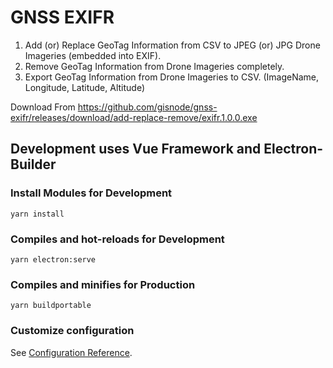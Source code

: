 # GNSS EXIFR

1. Add (or) Replace GeoTag Information from CSV to JPEG (or) JPG Drone Imageries (embedded into EXIF).
2. Remove GeoTag Information from Drone Imageries completely.
3. Export GeoTag Information from Drone Imageries to CSV. (ImageName, Longitude, Latitude, Altitude)

Download From
https://github.com/gisnode/gnss-exifr/releases/download/add-replace-remove/exifr.1.0.0.exe

## Development uses Vue Framework and Electron-Builder

### Install Modules for Development
```
yarn install
```

### Compiles and hot-reloads for Development
```
yarn electron:serve
```

### Compiles and minifies for Production
```
yarn buildportable
```

### Customize configuration
See [Configuration Reference](https://cli.vuejs.org/config/).
